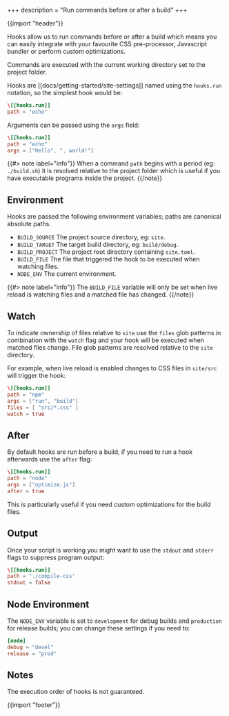 +++
description = "Run commands before or after a build"
+++

{{import "header"}}

Hooks allow us to run commands before or after a build which means you can easily integrate with your favourite CSS pre-processor, Javascript bundler or perform custom optimizations.

Commands are executed with the current working directory set to the project folder.

Hooks are [[docs/getting-started/site-settings]] named using the `hooks.run` notation, so the simplest hook would be:

```toml
\[[hooks.run]]
path = "echo"
```

Arguments can be passed using the `args` field:

```toml
\[[hooks.run]]
path = "echo"
args = ["Hello", ", world!"]
```

{{#> note label="info"}}
When a command `path` begins with a period (eg: `./build.sh`) it is resolved relative to the project folder which is useful if you have executable programs inside the project.
{{/note}}

## Environment

Hooks are passed the following environment variables; paths are canonical absolute paths.

* `BUILD_SOURCE` The project source directory, eg: `site`.
* `BUILD_TARGET` The target build directory, eg: `build/debug`.
* `BUILD_PROJECT` The project root directory containing `site.toml`.
* `BUILD_FILE` The file that triggered the hook to be executed when watching files.
* `NODE_ENV` The current environment.

{{#> note label="info"}}
The `BUILD_FILE` variable will only be set when live reload is watching files and a matched file has changed.
{{/note}}

## Watch

To indicate ownership of files relative to `site` use the `files` glob patterns in combination with the `watch` flag and your hook will be executed when matched files change. File glob patterns are resolved relative to the `site` directory.

For example, when live reload is enabled changes to CSS files in `site/src` will trigger the hook:

```toml
\[[hooks.run]]
path = "npm"
args = ["run", "build"]
files = [ "src/*.css" ]
watch = true
```

## After

By default hooks are run before a build, if you need to run a hook afterwards use the `after` flag:

```toml
\[[hooks.run]]
path = "node"
args = ["optimize.js"]
after = true
```

This is particularly useful if you need custom optimizations for the build files.

## Output

Once your script is working you might want to use the `stdout` and `stderr` flags to suppress program output:

```toml
\[[hooks.run]]
path = "./compile-css"
stdout = false
```

## Node Environment

The `NODE_ENV` variable is set to `development` for debug builds and `production` for release builds; you can change these settings if you need to:

```toml
[node]
debug = "devel"
release = "prod"
```

## Notes

The execution order of hooks is not guaranteed.

{{import "footer"}}
